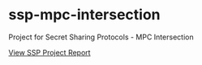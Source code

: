 # ssp-mpc-intersection
Project for Secret Sharing Protocols - MPC Intersection

[View SSP Project Report](https://github.com/calebpanoch/ssp-mpc-intersection/SSP%20Project%20Report.pdf)
